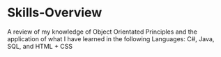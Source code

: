# Skills-Overview
A review of my knowledge of Object Orientated Principles and the application of what I have learned in the following Languages: C#, Java, SQL, and HTML + CSS

